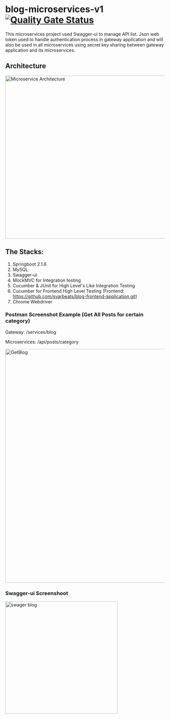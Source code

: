 # blog-microservices-v1 [![Quality Gate Status](http://ec2-54-169-150-26.ap-southeast-1.compute.amazonaws.com:9000/api/project_badges/measure?project=Blog-Microservices-Ehancement&metric=alert_status)](http://ec2-54-169-150-26.ap-southeast-1.compute.amazonaws.com:9000/dashboard?id=Blog-Microservices-Ehancement)
This microservices project used Swagger-ui to manage API list. 
Json web token used to handle authentication process in gateway application and will also be used in all microservices using 
secret key sharing between gateway application and its microservices. 

## Architecture

<img width="516" alt="Microservice Architecture" src="https://user-images.githubusercontent.com/18225438/70013213-8ac45380-15a9-11ea-9786-e42bc4bfacbb.PNG">

## The Stacks:
1. Springboot 2.1.6
2. MySQL
3. Swagger-ui
4. MockMVC for Integration testing
5. Cucumber & JUnit for High Level's Like Integration Testing
6. Cucumber for Frontend High Level Testing (Frontend: https://github.com/syarbeats/blog-frontend-application.git)
7. Chrome Webdriver


### Postman Screenshot Example (Get All Posts for certain category)

Gateway: /services/blog

Microservices: /api/posts/category

<img width="740" alt="GetBlog" src="https://user-images.githubusercontent.com/18225438/64406820-fa12d000-d0ac-11e9-940e-4f5c8ad52d7a.PNG">

### Swagger-ui Screenshoot

<img width="355" alt="swager blog" src="https://user-images.githubusercontent.com/18225438/64321511-ddae5f00-cfea-11e9-8dd6-0aaf178c981a.PNG">




